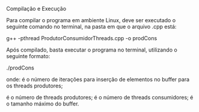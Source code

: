 Compilação e Execução

Para compilar o programa em ambiente Linux, deve ser executado o seguinte
comando no terminal, na pasta em que o arquivo .cpp está:

g++ -pthread ProdutorConsumidorThreads.cpp -o prodCons

Após compilado, basta executar o programa no terminal, utilizando o seguinte
formato:

./prodCons <v> <p> <c> <t>
  
onde:
<v> é o número de iterações para inserção de elementos no buffer para os threads
produtores;
<p> é o número de threads produtores;
<c> é o número de threads consumidores;
<t> é o tamanho máximo do buffer.
